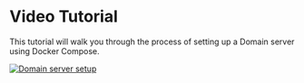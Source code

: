 # Video Tutorial

This tutorial will walk you through the process of setting up a Domain server using Docker Compose.

[![Domain server setup](https://img.youtube.com/vi/z8ptAUgsaQo/0.jpg)](https://www.youtube.com/watch?v=z8ptAUgsaQo)
